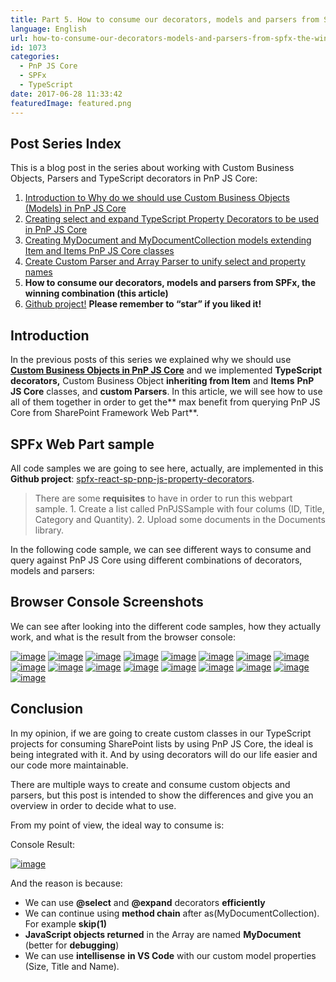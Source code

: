 ```yaml
---
title: Part 5. How to consume our decorators, models and parsers from SPFx, the winning combination
language: English
url: how-to-consume-our-decorators-models-and-parsers-from-spfx-the-winning-combination
id: 1073
categories:
  - PnP JS Core
  - SPFx
  - TypeScript
date: 2017-06-28 11:33:42
featuredImage: featured.png
---
```


## Post Series Index

This is a blog post in the series about working with Custom Business Objects, Parsers and TypeScript decorators in PnP JS Core:

1. [Introduction to Why do we should use Custom Business Objects (Models) in PnP JS Core](/2017/05/19/why-do-we-should-use-custom-business-objects-models-in-pnp-js-core/) 
2. [Creating select and expand TypeScript Property Decorators to be used in PnP JS Core](/2017/05/29/creating-select-and-expand-typescript-property-decorators-to-be-used-in-pnp-js-core/)
3. [Creating MyDocument and MyDocumentCollection models extending Item and Items PnP JS Core classes](/2017/06/15/creating-mydocument-and-mydocumentcollection-models-extending-item-and-items-pnp-js-core-classes/)  
4. [Create Custom Parser and Array Parser to unify select and property names](/2017/06/28/create-custom-parser-and-array-parser-to-generate-query-and-property-names-in-pnp-js-core/)
5. **How to consume our decorators, models and parsers from SPFx, the winning combination (this article)** 
6. [Github project!](https://github.com/jquintozamora/spfx-react-sp-pnp-js-property-decorators) **Please remember to “star” if you liked it!**

## Introduction

In the previous posts of this series we explained why we should use [**Custom Business Objects in PnP JS Core**](/2017/05/19/why-do-we-should-use-custom-business-objects-models-in-pnp-js-core/) and we implemented **TypeScript decorators,** Custom Business Object **inheriting from Item** and **Items** **PnP JS Core** classes, and **custom Parsers**. In this article, we will see how to use all of them together in order to get the** max benefit from querying PnP JS Core from SharePoint Framework Web Part**.

## SPFx Web Part sample

All code samples we are going to see here, actually, are implemented in this **Github project**: [spfx-react-sp-pnp-js-property-decorators](https://github.com/jquintozamora/spfx-react-sp-pnp-js-property-decorators "https://github.com/jquintozamora/spfx-react-sp-pnp-js-property-decorators").
> There are some **requisites** to have in order to run this webpart sample. 
> 1\. Create a list called PnPJSSample with four colums (ID, Title, Category and Quantity).
> 2\. Upload some documents in the Documents library.

In the following code sample, we can see different ways to consume and query against PnP JS Core using different combinations of decorators, models and parsers:

<script src="https://gist.github.com/jquintozamora/c5ed551b7e72e8fc31d0dd322a1ad041.js"></script>

## Browser Console Screenshots

We can see after looking into the different code samples, how they actually work, and what is the result from the browser console:

[![image](./image-5.png "image")](./image-5.png)
[![image](./image-6.png "image")](./image-6.png)
[![image](./image-7.png "image")](./image-7.png)
[![image](./image-8.png "image")](./image-8.png)
[![image](./image-9.png "image")](./image-9.png)
[![image](./image-10.png "image")](./image-10.png)
[![image](./image-11.png "image")](./image-11.png)
[![image](./image-12.png "image")](./image-12.png)
[![image](./image-13.png "image")](./image-13.png)
[![image](./image-14.png "image")](./image-14.png)
[![image](./image-15.png "image")](./image-15.png)
[![image](./image-16.png "image")](./image-16.png)
[![image](./image-17.png "image")](./image-17.png)
[![image](./image-18.png "image")](./image-18.png)
[![image](./image-19.png "image")](./image-19.png)
[![image](./image-20.png "image")](./image-20.png)
[![image](./image-21.png "image")](./image-21.png)

## Conclusion
In my opinion, if we are going to create custom classes in our TypeScript projects for consuming SharePoint lists by using PnP JS Core, the ideal is being integrated with it. And by using decorators will do our life easier and our code more maintainable. 

There are multiple ways to create and consume custom objects and parsers, but this post is intended to show the differences and give you an overview in order to decide what to use. 

From my point of view, the ideal way to consume is:

<script src="https://gist.github.com/jquintozamora/c321d9dc77591ed75e259f52c5377fc8.js"></script>

Console Result:

[![image](./image-22.png "image")](./image-22.png)

And the reason is because:

- We can use **@select** and **@expand** decorators **efficiently**
- We can continue using **method chain** after as(MyDocumentCollection). For example **skip(1)**
- **JavaScript objects returned** in the Array are named **MyDocument** (better for **debugging**)
- We can use **intellisense** **in VS Code** with our custom model properties (Size, Title and Name).
